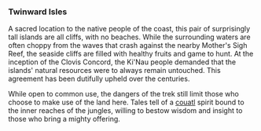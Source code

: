 ### Twinward Isles

A sacred location to the native people of the coast, this pair of surprisingly tall islands are all cliffs, with no beaches. While the surrounding waters are often choppy from the waves that crash against the nearby Mother's Sigh Reef, the seaside cliffs are filled with healthy fruits and game to hunt. At the inception of the Clovis Concord, the Ki'Nau people demanded that the islands' natural resources were to always remain untouched. This agreement has been dutifully upheld over the centuries.

While open to common use, the dangers of the trek still limit those who choose to make use of the land here. Tales tell of a [couatl](https://www.dndbeyond.com/monsters/couatl) spirit bound to the inner reaches of the jungles, willing to bestow wisdom and insight to those who bring a mighty offering.